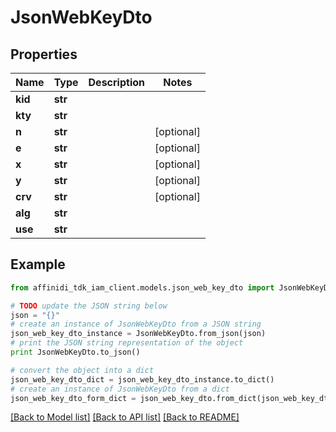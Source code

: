 # JsonWebKeyDto

## Properties

| Name    | Type    | Description | Notes      |
| ------- | ------- | ----------- | ---------- |
| **kid** | **str** |             |
| **kty** | **str** |             |
| **n**   | **str** |             | [optional] |
| **e**   | **str** |             | [optional] |
| **x**   | **str** |             | [optional] |
| **y**   | **str** |             | [optional] |
| **crv** | **str** |             | [optional] |
| **alg** | **str** |             |
| **use** | **str** |             |

## Example

```python
from affinidi_tdk_iam_client.models.json_web_key_dto import JsonWebKeyDto

# TODO update the JSON string below
json = "{}"
# create an instance of JsonWebKeyDto from a JSON string
json_web_key_dto_instance = JsonWebKeyDto.from_json(json)
# print the JSON string representation of the object
print JsonWebKeyDto.to_json()

# convert the object into a dict
json_web_key_dto_dict = json_web_key_dto_instance.to_dict()
# create an instance of JsonWebKeyDto from a dict
json_web_key_dto_form_dict = json_web_key_dto.from_dict(json_web_key_dto_dict)
```

[[Back to Model list]](../README.md#documentation-for-models) [[Back to API list]](../README.md#documentation-for-api-endpoints) [[Back to README]](../README.md)
